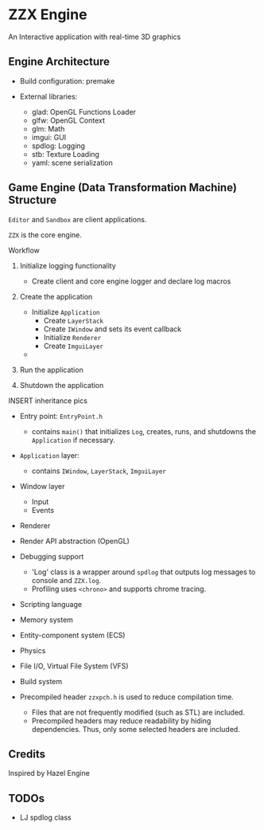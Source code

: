 # ZZX Engine

An Interactive application with real-time 3D graphics

## Engine Architecture

- Build configuration: premake

- External libraries:
    - glad: OpenGL Functions Loader
    - glfw: OpenGL Context
    - glm: Math
    - imgui: GUI 
    - spdlog: Logging
    - stb: Texture Loading
    - yaml: scene serialization

## Game Engine (Data Transformation Machine) Structure

`Editor` and `Sandbox` are client applications. 

`ZZX` is the core engine.

Workflow

1.	Initialize logging functionality
    - Create client and core engine logger and declare log macros

2.	Create the application
    - Initialize `Application`
        - Create `LayerStack`
        - Create `IWindow` and sets its event callback
        - Initialize `Renderer`
        - Create `ImguiLayer`
    - 
3.	Run the application
4.	Shutdown the application



INSERT inheritance pics

- Entry point: `EntryPoint.h`
    - contains `main()` that initializes `Log`, creates, runs, and shutdowns the `Application` if necessary. 

- `Application` layer: 
    - contains `IWindow`, `LayerStack`, `ImguiLayer`

- Window layer
	- Input
	- Events
- Renderer
- Render API abstraction (OpenGL)
- Debugging support
    - 'Log' class is a wrapper around `spdlog` that outputs log messages to console and `ZZX.log`.
    - Profiling uses `<chrono>` and supports chrome tracing.
- Scripting language
- Memory system
- Entity-component system (ECS)
- Physics
- File I/O, Virtual File System (VFS)
- Build system


- Precompiled header `zzxpch.h` is used to reduce compilation time.
    - Files that are not frequently modified (such as STL) are included. 
    - Precompiled headers may reduce readability by hiding dependencies. Thus, only some selected headers are included.

## Credits

Inspired by Hazel Engine

## TODOs

- LJ spdlog class